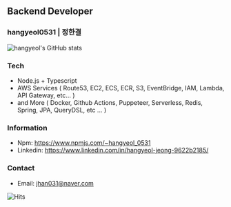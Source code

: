 ## Backend Developer

### hangyeol0531 | 정한결
![hangyeol's GitHub stats](https://github-readme-stats.vercel.app/api?username=hangyeol0531&count_private=true&theme=highcontrast)

### Tech

- Node.js + Typescript
- AWS Services ( Route53, EC2, ECS, ECR, S3, EventBridge, IAM, Lambda, API Gateway, etc... )
- and More ( Docker, Github Actions, Puppeteer, Serverless, Redis, Spring, JPA, QueryDSL, etc ... )

### Information

- Npm: https://www.npmjs.com/~hangyeol_0531
- Linkedin: https://www.linkedin.com/in/hangyeol-jeong-9622b2185/

### Contact
- Email: jhan031@naver.com

![Hits](https://hits.seeyoufarm.com/api/count/incr/badge.svg?url=https%3A%2F%2Fgithub.com%2Fhangyeol0531&count_bg=%2379C83D&title_bg=%23555555&icon=&icon_color=%23E7E7E7&title=hits&edge_flat=false)
